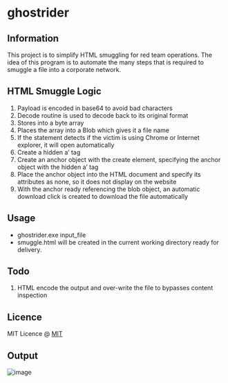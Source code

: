 # ghostrider

## Information
This project is to simplify HTML smuggling for red team operations. The idea of this program is to automate the many steps that is required to smuggle a file into a corporate network. 

## HTML Smuggle Logic
1. Payload is encoded in base64 to avoid bad characters
2. Decode routine is used to decode back to its original format
3. Stores into a byte array
4. Places the array into a Blob which gives it a file name
5. If the statement detects if the victim is using Chrome or Internet explorer, it will open automatically
6. Create a hidden a’ tag
7. Create an anchor object with the create element, specifying the anchor object with the hidden a’ tag
8. Place the anchor object into the HTML document and specify its attributes as none, so it does not display on the website
9. With the anchor ready referencing the blob object, an automatic download click is created to download the file automatically

## Usage
- ghostrider.exe input_file
- smuggle.html will be created in the current working directory ready for delivery.

## Todo
1. HTML encode the output and over-write the file to bypasses content inspection

## Licence
MIT Licence @ [MIT](https://raw.githubusercontent.com/hookthieves/ghostrider/main/LICENCE)

## Output
![image](https://github.com/hookthieves/ghostrider/assets/46670348/23094a9a-adf5-471f-97f7-fda52a83e43e)
